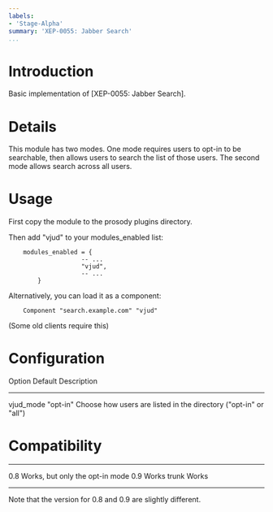 ```yaml
---
labels:
- 'Stage-Alpha'
summary: 'XEP-0055: Jabber Search'
...
```


Introduction
============

Basic implementation of [XEP-0055: Jabber Search].

Details
=======

This module has two modes. One mode requires users to opt-in to be
searchable, then allows users to search the list of those users. The
second mode allows search across all users.

Usage
=====

First copy the module to the prosody plugins directory.

Then add "vjud" to your modules\_enabled list:

        modules_enabled = {
                        -- ...
                        "vjud",
                        -- ...
            }

Alternatively, you can load it as a component:

        Component "search.example.com" "vjud"

(Some old clients require this)

Configuration
=============

  Option       Default    Description
  ------------ ---------- --------------------------------
  vjud\_mode   "opt-in"   Choose how users are listed in the directory ("opt-in" or "all")

Compatibility
=============

  ------- ---------------------------------
  0.8     Works, but only the opt-in mode
  0.9     Works
  trunk   Works
  ------- ---------------------------------

Note that the version for 0.8 and 0.9 are slightly different.
